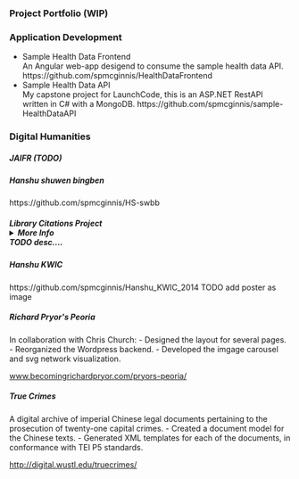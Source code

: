 <h3>Project Portfolio (WIP)</h3>

<h3>Application Development</h3>
<ul>
  <li>Sample Health Data Frontend</li>
  An Angular web-app desigend to consume the sample health data API.  
https://github.com/spmcginnis/HealthDataFrontend

  <li>Sample Health Data API</li>
  My capstone project for LaunchCode, this is an ASP.NET RestAPI written in C# with a MongoDB.  
https://github.com/spmcginnis/sample-HealthDataAPI
</ul>

<h3>Digital Humanities</h3>
<h5>JAIFR (TODO)</h5>
  <h5>Hanshu shuwen bingben</h5>
  https://github.com/spmcginnis/HS-swbb
  <h5>Library Citations Project  <details><summary>More Info</summary>
    Edwards, Jones, and McGinnis (2017). "Big Date for Big Questions: Assessing the Impact of Non-English Language Sources on Doctoral Research at Berkeley."  
    [(view article)](http://www.ala.org/acrl/sites/ala.org.acrl/files/content/conferences/confsandpreconfs/2017/BigDataforBigQuestions.pdf)
    [(view source files)](https://github.com/spmcginnis/LibCitationsProject_2017)
</details>   TODO desc....</h5>
 

  <h5>Hanshu KWIC</h5>
  https://github.com/spmcginnis/Hanshu_KWIC_2014
  TODO add poster as image
  <h5>Richard Pryor's Peoria</h5>
  In collaboration with Chris Church:
- Designed the layout for several pages.
- Reorganized the Wordpress backend.
- Developed the imgage carousel and svg network visualization.

www.becomingrichardpryor.com/pryors-peoria/
<h5>True Crimes</h5>
A digital archive of imperial Chinese legal documents pertaining to the prosecution of twenty-one capital crimes.
- Created a document model for the Chinese texts.
- Generated XML templates for each of the documents, in conformance with TEI P5 standards.

http://digital.wustl.edu/truecrimes/
</ul>


